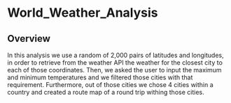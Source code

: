 # World_Weather_Analysis
## Overview
  In this analysis we use a random of 2,000 pairs of latitudes and longitudes, in order to retrieve from the weather API the weather for the closest city to each of those coordinates. Then, we asked the user to input the maximum and minimum temperatures and we filtered those cities with that requirement. Furthermore, out of those cities we chose 4 cities within a country and created a route map of a round trip withing those cities.
  
